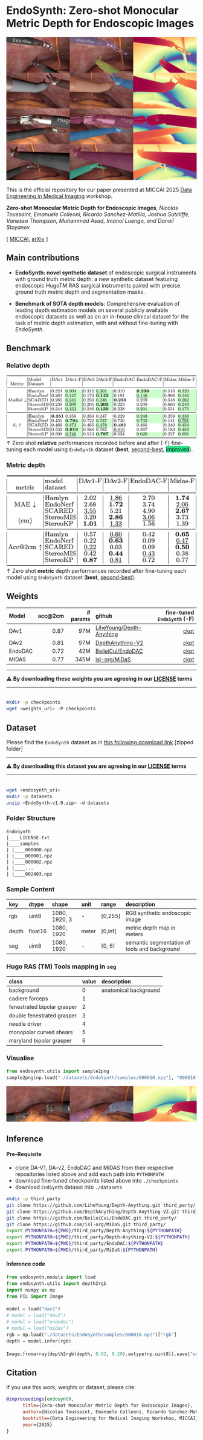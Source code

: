 # EndoSynth: Zero-shot Monocular Metric Depth for Endoscopic Images


![Example EndoSynth dataset](assets/EndoSynth.jpg)

This is the official repository for our paper presented at MICCAI 2025 [Data Engineering in Medical Imaging](https://demi-workshop.github.io/#/workshop-details) workshop.

**Zero-shot Monocular Metric Depth for Endoscopic Images**, *Nicolas Toussaint, Emanuele Colleoni, Ricardo Sanchez-Matilla, Joshua
Sutcliffe, Vanessa Thompson, Muhammad Asad, Imanol Luengo, and Danail Stoyanov*

[ [MICCAI](), [arXiv](https://arxiv.org/abs/2509.18642v1) ]

## Main contributions

* **EndoSynth: novel synthetic dataset** of endoscopic surgical instruments with ground truth metric depth: a new synthetic dataset featuring endoscopic HugoTM RAS surgical instruments paired with precise ground truth metric depth and segmentation masks.

* **Benchmark of SOTA depth models**: Comprehensive evaluation of leading depth estimation models on several publicly available endoscopic datasets as well as on an in-house clinical dataset for the task of metric depth estimation, with and without fine-tuning with *EndoSynth*.


## Benchmark


### Relative depth

![benchmark/relative](assets/benchmark_relative.jpg)
&uarr; Zero shot **relative** performances recorded before and after (-F) fine-tuning each model using `EndoSynth` dataset (**best**, <u>second-best</u>, <span style="background-color: #24e387;">improved</span>).

### Metric depth

![benchmark/metric](assets/benchmark_metric.jpg)
&uarr; Zero shot **metric** depth performances recorded after fine-tuning each model using `EndoSynth` dataset (**best**, <u>second-best</u>).

## Weights

| Model   | acc@2cm | # params | github | fine-tuned `EndoSynth` (-F) |
|:--------|--------:|---------:|:---------|---------:|
| DAv1    | 0.87    | 97M      | [LiheYoung/Depth-Anything](https://github.com/LiheYoung/Depth-Anything) | [ckpt](https://digitalsurgery-public.s3.eu-west-1.amazonaws.com/EndoSynth/weights/dav1-f.pth) |
| DAv2    | 0.81    | 97M      | [DepthAnything-V2](https://github.com/DepthAnything/Depth-Anything-V2)| [ckpt](https://digitalsurgery-public.s3.eu-west-1.amazonaws.com/EndoSynth/weights/dav2-f.pth) |
| EndoDAC | 0.72    | 42M      | [BeileiCui/EndoDAC](https://github.com/BeileiCui/EndoDAC)| [ckpt](https://digitalsurgery-public.s3.eu-west-1.amazonaws.com/EndoSynth/weights/endodac-f.pth) |
| MIDAS   | 0.77    | 345M     | [isl-org/MiDaS](https://github.com/isl-org/MiDaS) | [ckpt](https://digitalsurgery-public.s3.eu-west-1.amazonaws.com/EndoSynth/weights/midas-f.pth) |


---

:warning: **By downloading these weights you are agreeing in our [LICENSE](LICENSE.txt) terms**

---

```bash

mkdir -p checkpoints
wget <weights_uri> -P checkpoints
```


## Dataset

Please find the `EndoSynth` dataset as in [this following download link](https://digitalsurgery-public.s3.eu-west-1.amazonaws.com/EndoSynth/datasets/EndoSynth-v1.0.zip) [zipped folder]

---

:warning: **By downloading this dataset you are agreeing in our [LICENSE](LICENSE.txt) terms**

---


```bash

wget <endosynth_uri>
mkdir -p datasets
unzip <EndoSynth-v1.0.zip> -d datasets
```

### Folder Structure
```
EndoSynth
|____LICENSE.txt
|____samples
| |____000000.npz
| |____000001.npz
| |____000002.npz
| |____...
| |____002403.npz
```

### Sample Content

| key   | dtype   | shape         | unit  | range | description |
|:------|:--------|:--------------|:------|:------|:------------|
| rgb   | uint8   | 1080, 1920, 3 | -     | [0,255] | RGB synthetic endoscopic image|
| depth | float16 | 1080, 1920    | meter | ]0,inf[ | metric depth map in meters |
| seg   | uint8   | 1080, 1920    | -     | [0, 6] | semantic segmentation of tools and background |


### Hugo RAS (TM) Tools mapping in `seg`

| class                       | value | description |
|:----------------------------|:------|:------------|
| background                  | 0     | anatomical background|
| cadiere forceps             | 1     | |
| fenestrated bipolar grasper | 2     | |
| double fenestrated grasper  | 3     | |
| needle driver               | 4     | |
| monopolar curved shears     | 5     | |
| maryland bipolar grasper    | 6     | |


### Visualise

```python
from endosynth.utils import sample2png
sample2png(np.load("./datasets/EndoSynth/samples/000010.npz"), "000010.jpg")
```
![sample](assets/000010.jpg)


## Inference

#### Pre-Requisite

- clone DA-V1, DA-v2, EndoDAC and MiDAS from their respective repositories listed above and add each path into `PYTHONPATH`
- download fine-tuned checkpoints listed above into `./checkpoints`
- download `EndSynth` dataset into `./datasets`

```bash
mkdir -p third_party
git clone https://github.com/LiheYoung/Depth-Anything.git third_party/
git clone https://github.com/DepthAnything/Depth-Anything-V2.git third_party/
git clone https://github.com/BeileiCui/EndoDAC.git third_party/
git clone https://github.com/isl-org/MiDaS.git third_party/
export PYTHONPATH=${PWD}/third_party/Depth-Anything:${PYTHONPATH}
export PYTHONPATH=${PWD}/third_party/Depth-Anything-V2:${PYTHONPATH}
export PYTHONPATH=${PWD}/third_party/EndoDAC:${PYTHONPATH}
export PYTHONPATH=${PWD}/third_party/MiDaS:${PYTHONPATH}
```

#### Inference code

```python
from endosynth.models import load
from endosynth.utils import depth2rgb
import numpy as np
from PIL import Image

model = load("dav1")
# model = load("dav2")
# model = load("endodac")
# model = load("midas")
rgb = np.load("./datasets/EndoSynth/samples/000010.npz")["rgb"]
depth = model.infer(rgb)

Image.fromarray(depth2rgb(depth, 0.02, 0.20).astype(np.uint8)).save("out.png")
```

## Citation

If you use this work, weights or dataset, please cite:

```bibtex
@inproceedings{endosynth,
      title={Zero-shot Monocular Metric Depth for Endoscopic Images},
      author={Nicolas Toussaint, Emanuele Colleoni, Ricardo Sanchez-Matilla, Joshua Sutcliffe, Vanessa Thompson, Muhammad Asad, Imanol Luengo, Danail Stoyanov},
      booktitle={Data Engineering for Medical Imaging Workshop, MICCAI},
      year={2025}
}
```
